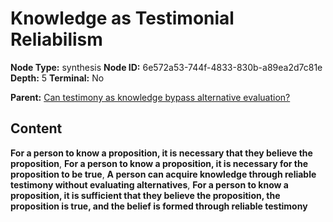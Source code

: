 # Knowledge as Testimonial Reliabilism

**Node Type:** synthesis
**Node ID:** 6e572a53-744f-4833-830b-a89ea2d7c81e
**Depth:** 5
**Terminal:** No

**Parent:** [Can testimony as knowledge bypass alternative evaluation?](can-testimony-as-knowledge-bypass-alternative-evaluation-antithesis-3ecca29f-fc3d-4c68-ae46-ca63c5a499cf.md)

## Content

**For a person to know a proposition, it is necessary that they believe the proposition**, **For a person to know a proposition, it is necessary for the proposition to be true**, **A person can acquire knowledge through reliable testimony without evaluating alternatives**, **For a person to know a proposition, it is sufficient that they believe the proposition, the proposition is true, and the belief is formed through reliable testimony**
